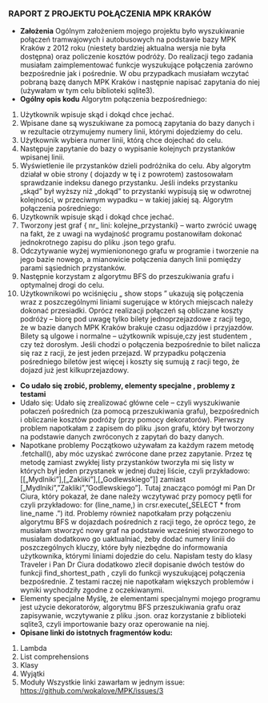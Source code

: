 ### RAPORT Z PROJEKTU POŁĄCZENIA MPK KRAKÓW
- **Założenia**
Ogólnym założeniem mojego projektu było wyszukiwanie połączeń tramwajowych i autobusowych na podstawie bazy MPK Kraków z 2012 roku (niestety bardziej aktualna wersja nie była dostępna) oraz policzenie kosztów podróży.
Do realizacji tego zadania musiałam zaimplementować funkcje wyszukujące połączenia zarówno bezpośrednie jak i pośrednie. W obu przypadkach musiałam wczytać pobraną bazę danych MPK Kraków  i następnie napisać zapytania do niej (używałam w tym celu biblioteki sqlite3).
 - **Ogólny opis kodu**
Algorytm połączenia bezpośredniego:
1. Użytkownik wpisuje skąd i dokąd chce jechać. 
2. Wpisane dane są wyszukiwane za pomocą zapytania do bazy danych i w rezultacie otrzymujemy numery linii, którymi dojedziemy do celu.
3. Użytkownik wybiera numer linii, którą chce dojechać do celu.
4.  Następuje zapytanie do bazy o wypisanie kolejnych przystanków wpisanej linii.
5.  Wyświetlenie ile przystanków dzieli podróżnika do celu.
Aby algorytm działał w obie strony ( dojazdy w tę i z powrotem) zastosowałam sprawdzanie indeksu danego przystanku. Jeśli indeks przystanku „skąd” był wyższy niż „dokąd” to  przystanki wypisują się w odwrotnej kolejności, w przeciwnym wypadku – w takiej jakiej są.
Algorytm połączenia pośredniego:
1.	Uzytkownik wpisuje skąd i dokąd chce jechać.
2.	Tworzony jest graf { nr_ lini: kolejne_przystanki} – warto zwrócić uwagę na fakt, że z uwagi na wydajność programu postanowiłam dokonać jednokrotnego zapisu do pliku .json tego grafu.
3.	Odczytywanie wyżej wymieniononego grafu w programie i tworzenie na jego bazie nowego, a mianowicie połączenia danych linii pomiędzy parami sąsiednich przystanków.
4.	Następnie korzystam z algorytmu BFS do przeszukiwania grafu i optymalnej drogi do celu.
5.	Użytkownikowi po wciśnięciu „ show stops ” ukazują się połączenia wraz z poszczególnymi liniami sugerujące w których miejscach należy dokonać przesiadki.
Oprócz realizacji połączeń są obliczane koszty podróży – biorę  pod uwagę tylko bilety jednoprzejazdowe z racji tego, że w bazie danych MPK Kraków brakuje czasu odjazdów i przyjazdów.
Bilety są ulgowe i normalne – użytkownik wpisuje,czy jest studentem , czy też dorosłym. Jeśli chodzi o połączenia bezpośrednie to bilet nalicza się raz z racji, że jest jeden przejazd. W przypadku połączenia pośredniego biletów jest więcej i koszty się sumują z racji tego, że dojazd już jest kilkuprzejazdowy.
- **Co udało się zrobić, problemy, elementy specjalne , problemy z testami**
 - Udało się:
Udało się zrealizować główne cele – czyli wyszukiwanie połaczeń pośrednich (za pomocą przeszukiwania grafu), bezpośrednich i obliczanie kosztów podróży (przy pomocy dekoratorów). 
Pierwszy problem napotkałam z zapisem do pliku .json grafu, który był tworzony na podstawie danych zwróconych z zapytań do bazy danych.
- Napotkane problemy
 Początkowo używałam za każdym razem metodę .fetchall(), aby móc uzyskać zwrócone dane przez zapytanie. Przez tę metodę zamiast zwykłej listy przystanków tworzyła mi się listy w których był jeden przystanek w jednej dużej liście, czyli przykładowo: [[„Mydlniki”],[„Zakliki”],[„Godlewskiego”]]
zamiast [„Mydlniki”,”Zakliki”,”Godlewskiego”]. Tutaj znacząco pomógł mi Pan Dr Ciura, który pokazał, że dane należy wczytywać przy pomocy pętli for czyli przykładowo:
 for (line_name,) in crsr.execute(„SELECT * from line_name .”) itd.
Problemy również napotkałam przy połączeniu algorytmu BFS w dojazdach pośrednich z racji tego, że oprócz tego, że musiałam stworzyć nowy graf na podstawie wcześniej stworzonego to musiałam dodatkowo go uaktualniać, żeby dodać numery liniii do poszczególnych kluczy, które były niezbędne do informowania użytkownika, którymi liniami dojedzie do celu.
Napisłam testy do klasy Traveler i Pan Dr Ciura dodatkowo zlecił dopisanie dwóch testów do funkcji find_shortest_path , czyli do funkcji wyszukującej połączenia bezpośrednie. Z testami raczej nie napotkałam większych problemów i wyniki wychodziły zgodne z oczekiwanymi.
- Elementy specjalne
Myślę, że elementami specjalnymi mojego programu jest użycie dekoratorów, algorytmu BFS przeszukiwania grafu oraz zapisywanie,  wczytywanie z pliku .json. oraz korzystanie z biblioteki sqlite3, czyli importowanie bazy oraz operowanie na niej.
- **Opisane linki do istotnych fragmentów kodu:**
1.	Lambda
2.	List comprehensions
3.	Klasy
4.	Wyjątki
5.	Moduły
Wszystkie linki zawarłam w jednym issue:
https://github.com/wokalove/MPK/issues/3
